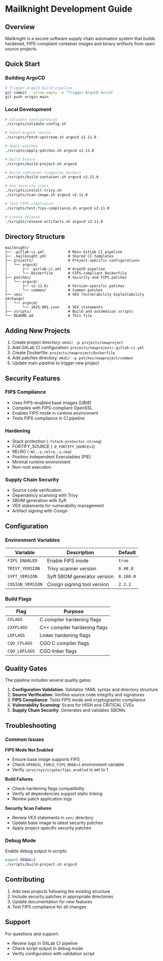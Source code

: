 # Mailknight Development Guide

## Overview

Mailknight is a secure software supply chain automation system that builds hardened, FIPS-compliant container images and binary artifacts from open source projects.

## Quick Start

### Building ArgoCD

```bash
# Trigger ArgoCD build pipeline
git commit --allow-empty -m "Trigger ArgoCD build"
git push origin main
```

### Local Development

```bash
# Validate configuration
./scripts/validate-config.sh

# Fetch ArgoCD source
./scripts/fetch-upstream.sh argocd v2.11.0

# Apply patches
./scripts/apply-patches.sh argocd v2.11.0

# Build binary
./scripts/build-project.sh argocd

# Build container (requires Docker)
./scripts/build-container.sh argocd v2.11.0

# Run security scans
./scripts/install-trivy.sh
./scripts/scan-image.sh argocd v2.11.0

# Test FIPS compliance
./scripts/test-fips-compliance.sh argocd v2.11.0

# Create release
./scripts/release-artifacts.sh argocd v2.11.0
```

## Directory Structure

```
mailknight/
├── .gitlab-ci.yml           # Main GitLab CI pipeline
├── .mailknight.yml          # Shared CI templates
├── projects/                # Project-specific configurations
│   └── argocd/
│       ├── .gitlab-ci.yml   # ArgoCD pipeline
│       └── Dockerfile       # FIPS-compliant Dockerfile
├── patches/                 # Security and FIPS patches
│   └── argocd/
│       ├── v2.11.0/         # Version-specific patches
│       └── common/          # Common patches
├── vex/                     # VEX (Vulnerability Exploitability eXchange)
│   └── argocd/
│       └── 2025-001.json    # VEX statements
├── scripts/                 # Build and automation scripts
└── README.md                # This file
```

## Adding New Projects

1. Create project directory: `mkdir -p projects/newproject`
2. Add GitLab CI configuration: `projects/newproject/.gitlab-ci.yml`
3. Create Dockerfile: `projects/newproject/Dockerfile`
4. Add patches directory: `mkdir -p patches/newproject/common`
5. Update main pipeline to trigger new project

## Security Features

### FIPS Compliance
- Uses FIPS-enabled base images (UBI8)
- Compiles with FIPS-compliant OpenSSL
- Enables FIPS mode in runtime environment
- Tests FIPS compliance in CI pipeline

### Hardening
- Stack protection (`-fstack-protector-strong`)
- FORTIFY_SOURCE (`-D_FORTIFY_SOURCE=2`)
- RELRO (`-Wl,-z,relro,-z,now`)
- Position Independent Executables (PIE)
- Minimal runtime environment
- Non-root execution

### Supply Chain Security
- Source code verification
- Dependency scanning with Trivy
- SBOM generation with Syft
- VEX statements for vulnerability management
- Artifact signing with Cosign

## Configuration

### Environment Variables

| Variable | Description | Default |
|----------|-------------|---------|
| `FIPS_ENABLED` | Enable FIPS mode | `true` |
| `TRIVY_VERSION` | Trivy scanner version | `0.48.0` |
| `SYFT_VERSION` | Syft SBOM generator version | `0.100.0` |
| `COSIGN_VERSION` | Cosign signing tool version | `2.2.2` |

### Build Flags

| Flag | Purpose |
|------|---------|
| `CFLAGS` | C compiler hardening flags |
| `CXXFLAGS` | C++ compiler hardening flags |
| `LDFLAGS` | Linker hardening flags |
| `CGO_CFLAGS` | CGO C compiler flags |
| `CGO_LDFLAGS` | CGO linker flags |

## Quality Gates

The pipeline includes several quality gates:

1. **Configuration Validation**: Validates YAML syntax and directory structure
2. **Source Verification**: Verifies source code integrity and signatures
3. **FIPS Compliance**: Tests FIPS mode and cryptographic compliance
4. **Vulnerability Scanning**: Scans for HIGH and CRITICAL CVEs
5. **Supply Chain Security**: Generates and validates SBOMs

## Troubleshooting

### Common Issues

**FIPS Mode Not Enabled**
- Ensure base image supports FIPS
- Check `OPENSSL_FORCE_FIPS_MODE=1` environment variable
- Verify `/proc/sys/crypto/fips_enabled` is set to 1

**Build Failures**
- Check hardening flags compatibility
- Verify all dependencies support static linking
- Review patch application logs

**Security Scan Failures**
- Review VEX statements in `vex/` directory
- Update base image to latest security patches
- Apply project-specific security patches

### Debug Mode

Enable debug output in scripts:
```bash
export DEBUG=1
./scripts/build-project.sh argocd
```

## Contributing

1. Add new projects following the existing structure
2. Include security patches in appropriate directories
3. Update documentation for new features
4. Test FIPS compliance for all changes

## Support

For questions and support:
- Review logs in GitLab CI pipeline
- Check script output in debug mode
- Verify configuration with validation script